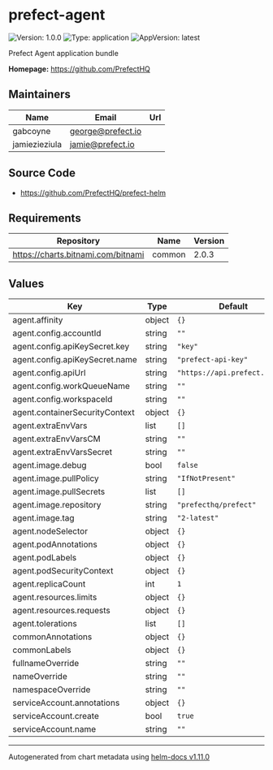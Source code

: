 # prefect-agent

![Version: 1.0.0](https://img.shields.io/badge/Version-1.0.0-informational?style=flat-square) ![Type: application](https://img.shields.io/badge/Type-application-informational?style=flat-square) ![AppVersion: latest](https://img.shields.io/badge/AppVersion-latest-informational?style=flat-square)

Prefect Agent application bundle

**Homepage:** <https://github.com/PrefectHQ>

## Maintainers

| Name | Email | Url |
| ---- | ------ | --- |
| gabcoyne | <george@prefect.io> |  |
| jamiezieziula | <jamie@prefect.io> |  |

## Source Code

* <https://github.com/PrefectHQ/prefect-helm>

## Requirements

| Repository | Name | Version |
|------------|------|---------|
| https://charts.bitnami.com/bitnami | common | 2.0.3 |

## Values

| Key | Type | Default | Description |
|-----|------|---------|-------------|
| agent.affinity | object | `{}` |  |
| agent.config.accountId | string | `""` |  |
| agent.config.apiKeySecret.key | string | `"key"` |  |
| agent.config.apiKeySecret.name | string | `"prefect-api-key"` |  |
| agent.config.apiUrl | string | `"https://api.prefect.cloud"` |  |
| agent.config.workQueueName | string | `""` |  |
| agent.config.workspaceId | string | `""` |  |
| agent.containerSecurityContext | object | `{}` |  |
| agent.extraEnvVars | list | `[]` |  |
| agent.extraEnvVarsCM | string | `""` |  |
| agent.extraEnvVarsSecret | string | `""` |  |
| agent.image.debug | bool | `false` |  |
| agent.image.pullPolicy | string | `"IfNotPresent"` |  |
| agent.image.pullSecrets | list | `[]` |  |
| agent.image.repository | string | `"prefecthq/prefect"` |  |
| agent.image.tag | string | `"2-latest"` |  |
| agent.nodeSelector | object | `{}` |  |
| agent.podAnnotations | object | `{}` |  |
| agent.podLabels | object | `{}` |  |
| agent.podSecurityContext | object | `{}` |  |
| agent.replicaCount | int | `1` |  |
| agent.resources.limits | object | `{}` |  |
| agent.resources.requests | object | `{}` |  |
| agent.tolerations | list | `[]` |  |
| commonAnnotations | object | `{}` |  |
| commonLabels | object | `{}` |  |
| fullnameOverride | string | `""` |  |
| nameOverride | string | `""` |  |
| namespaceOverride | string | `""` |  |
| serviceAccount.annotations | object | `{}` |  |
| serviceAccount.create | bool | `true` |  |
| serviceAccount.name | string | `""` |  |

----------------------------------------------
Autogenerated from chart metadata using [helm-docs v1.11.0](https://github.com/norwoodj/helm-docs/releases/v1.11.0)
